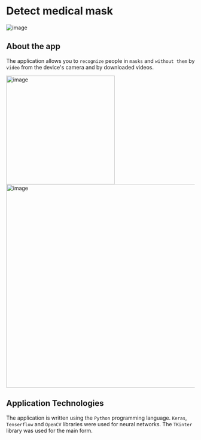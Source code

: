 # Detect medical mask

![image](https://user-images.githubusercontent.com/78900834/190847913-157a45ea-251c-4a09-8060-c97c72436ce6.png)

## About the app
The application allows you to `recognize` people in `masks` and `without them` by `video` from the device's camera and by downloaded videos.

<img width="290" alt="image" src="https://user-images.githubusercontent.com/78900834/191351382-90c4cc7b-3b86-4911-9f17-b0949cb42d37.png">

<img width="544" alt="image" src="https://user-images.githubusercontent.com/78900834/190906592-a1271cc2-723e-422d-9651-3fe62570a7b5.png">

## Application Technologies
The application is written using the `Python` programming language. `Keras`, `Tenserflow` and `OpenCV` libraries were used for neural networks.
The `TKinter` library was used for the main form.
